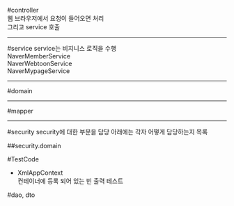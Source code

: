 #controller   
웹 브라우저에서 요청이 들어오면 처리   
그리고 service 호출
***
#service
service는 비지니스 로직을 수행   
NaverMemberService   
NaverWebtoonService   
NaverMypageService   
***
#domain

***
#mapper

***
#security
security에 대한 부분을 담당 아래에는 각자 어떻게 담당하는지 목록   


##security.domain


#TestCode
- XmlAppContext   
컨테이너에 등록 되어 있는 빈 출력 테스트

#dao, dto
